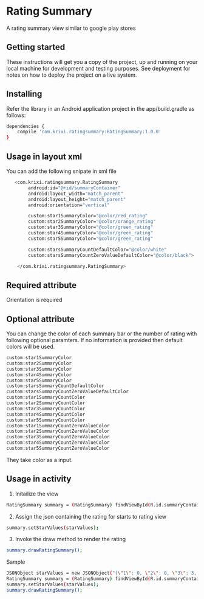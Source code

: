 # Rating Summary

A rating summary view similar to google play stores

Getting started
-------------------
These instructions will get you a copy of the project, up and running on your local machine for development and testing purposes. See deployment for notes on how to deploy the project on a live system.

Installing
-------------------
Refer the library in an Android application project in the app/build.gradle as follows:

```bash
dependencies {
    compile 'com.krixi.ratingsummary:RatingSummary:1.0.0'
}
```

Usage in layout xml
-------------------
You can add the following snipate in xml file

```bash
   <com.krixi.ratingsummary.RatingSummary
        android:id="@+id/summaryContainer"
        android:layout_width="match_parent"
        android:layout_height="match_parent"
        android:orientation="vertical"

        custom:star1SummaryColor="@color/red_rating"
        custom:star2SummaryColor="@color/orange_rating"
        custom:star3SummaryColor="@color/green_rating"
        custom:star4SummaryColor="@color/green_rating"
        custom:star5SummaryColor="@color/green_rating"

        custom:starsSummaryCountDefaultColor="@color/white"
        custom:starsSummaryCountZeroValueDefaultColor="@color/black">

    </com.krixi.ratingsummary.RatingSummary>
```

Required attribute
-------------------
  Orientation is required

Optional attribute
-------------------
  You can change the color of each summary bar or the number of rating with following optional paramters. If no information is provided then default colors will be used.
  
```bash
custom:star1SummaryColor
custom:star2SummaryColor
custom:star3SummaryColor
custom:star4SummaryColor
custom:star5SummaryColor
custom:starsSummaryCountDefaultColor
custom:starsSummaryCountZeroValueDefaultColor
custom:star1SummaryCountColor
custom:star2SummaryCountColor
custom:star3SummaryCountColor
custom:star4SummaryCountColor
custom:star5SummaryCountColor
custom:star1SummaryCountZeroValueColor
custom:star2SummaryCountZeroValueColor
custom:star3SummaryCountZeroValueColor
custom:star4SummaryCountZeroValueColor
custom:star5SummaryCountZeroValueColor
```

They take color as a input.

Usage in activity
-------------------
  1. Initailize the view
  
  ```bash
  RatingSummary summary = (RatingSummary) findViewById(R.id.summaryContainer);
  ```
  
  2. Assign the json containing the rating for starts to rating view
  
  ```bash
  summary.setStarValues(starValues);
  ```  
  
  3. Invoke the draw method to render the rating
  
  ```bash
  summary.drawRatingSummary();
  ```
  
  Sample 
  
  ```bash
  JSONObject starValues = new JSONObject("{\"1\": 0, \"2\": 0, \"3\": 3, \"4\": 11, \"5\": 2}");
  RatingSummary summary = (RatingSummary) findViewById(R.id.summaryContainer);
  summary.setStarValues(starValues);
  summary.drawRatingSummary();
  ```
  
  



